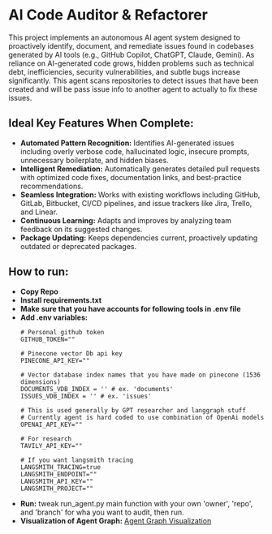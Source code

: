 # AI Code Auditor & Refactorer

This project implements an autonomous AI agent system designed to proactively identify, document, and remediate issues found in codebases generated by AI tools (e.g., GitHub Copilot, ChatGPT, Claude, Gemini). As reliance on AI-generated code grows, hidden problems such as technical debt, inefficiencies, security vulnerabilities, and subtle bugs increase significantly. This agent scans repositories to detect issues that have been created and will be pass issue info to another agent to actually to fix these issues.

## Ideal Key Features When Complete:

* **Automated Pattern Recognition:** Identifies AI-generated issues including overly verbose code, hallucinated logic, insecure prompts, unnecessary boilerplate, and hidden biases.
* **Intelligent Remediation:** Automatically generates detailed pull requests with optimized code fixes, documentation links, and best-practice recommendations.
* **Seamless Integration:** Works with existing workflows including GitHub, GitLab, Bitbucket, CI/CD pipelines, and issue trackers like Jira, Trello, and Linear.
* **Continuous Learning:** Adapts and improves by analyzing team feedback on its suggested changes.
* **Package Updating:** Keeps dependencies current, proactively updating outdated or deprecated packages.

## How to run:

* **Copy Repo** 
* **Install requirements.txt** 
* **Make sure that you have accounts for following tools in .env file** 
* **Add .env variables:** 
    ```
    # Personal github token
    GITHUB_TOKEN=""

    # Pinecone vector Db api key
    PINECONE_API_KEY=""

    # Vector database index names that you have made on pinecone (1536 dimensions)
    DOCUMENTS_VDB_INDEX = '' # ex. 'documents'
    ISSUES_VDB_INDEX = '' # ex. 'issues'

    # This is used generally by GPT researcher and langgraph stuff
    # Currently agent is hard coded to use combination of OpenAi models
    OPENAI_API_KEY=""

    # For research
    TAVILY_API_KEY=""

    # If you want langsmith tracing
    LANGSMITH_TRACING=true
    LANGSMITH_ENDPOINT=""
    LANGSMITH_API_KEY=""
    LANGSMITH_PROJECT=""
    ```
* **Run:** tweak run_agent.py main function with your own 'owner', 'repo', and 'branch' for wha you want to audit, then run.
* **Visualization of Agent Graph:** [Agent Graph Visualization](https://github.com/leonard658/AI-Issue-Agent/blob/main/Agent_Graph_Visualization.Agent_Graph_Visualization.png) 


